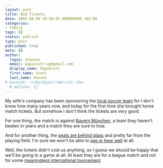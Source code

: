 ```yaml
---
layout: post
title: Bad Tickets
date: 2005-08-09 20:50:55.000000000 +02:00
categories:
- family
tags: []
status: publish
type: post
published: true
meta: {}
author:
  login: shanson
  email: papascott-wp@gmail.com
  display_name: PapaScott
  first_name: Scott
  last_name: Hanson
# excerpt: !ruby/object:Hpricot::Doc
  # options: {}
---
```

<p>My wife's company has been sponsoring the <a href="http://www.hsv.de/">local soccer team</a> for I don't know how many years now, and today for the first time she brought home match tickets. But somehow I don't think the tickets are very good. </p>
<p>For one thing, the match is against <a href="http://www.fcbayern.t-com.de/de/index.php" title="FC Bayern M&uuml;nchen">Bayern M&uuml;nchen</a>, a team they haven't beaten in years and a match they are sure to lose. </p>
<p>And for another thing, the <a href="http://www.hsv.de/index.php?id=8817" title="Hamburger SV: Business-Seats West">seats are behind glass</a> and pretty far from the playing field. I'm sure we won't be able to <a href="http://www.hsv.de/index.php?id=12814">see or hear well</a> at all.</p>
<p>Well, the tickets didn't cost us anything, so I guess we should be happy that we'll be going to a game at all. At least they are for a league match and not for some <a href="http://fifaworldcup.yahoo.com/06/en/">meaningless international tournament</a>.</p>
